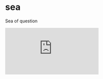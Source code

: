 # sea
Sea of question

[![Build Status](https://dev.azure.com/tcath2s/sea/_apis/build/status/Shylock-Hg.sea?branchName=master)](https://dev.azure.com/tcath2s/sea/_build/latest?definitionId=3&branchName=master)
